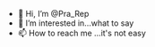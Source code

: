 - 👋 Hi, I’m @Pra_Rep
- 👀 I’m interested in...what to say
- 📫 How to reach me ...it's not easy

<!---
Pravin is a ✨ special ✨ repository because its `Pixel.md` (this file) appears on your GitHub profile.
You can click the Preview link to take a look at your changes.
--->
